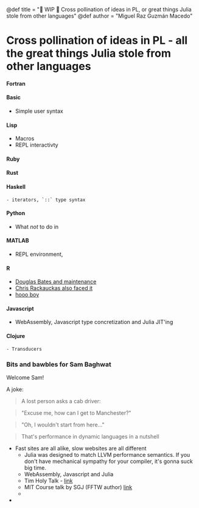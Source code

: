 @def title = "🚧 WIP 🚧 Cross pollination of ideas in PL, or great things Julia stole from other languages"
@def author = "Miguel Raz Guzmán Macedo"


# Cross pollination of ideas in PL - all the great things Julia stole from other languages

#### Fortran
#### Basic
- Simple user syntax
#### Lisp
- Macros
- REPL interactivty

#### Ruby
#### Rust
#### Haskell
    - iterators, `::` type syntax
#### Python
- What *not* to do in
#### MATLAB
- REPL environment,
#### R
- [Douglas Bates and maintenance](https://lists.r-forge.r-project.org/pipermail/rcpp-devel/2013-December/006892.html)
- [Chris Rackauckas also faced it](https://twitter.com/ChrisRackauckas/status/1405460561232633858)
- [hooo boy](https://github.com/cranchange/cran_change.org)
#### Javascript
- WebAssembly, Javascript type concretization and Julia JIT'ing
#### Clojure
    - Transducers


### Bits and bawbles for Sam Baghwat

Welcome Sam!

A joke:

> A lost person asks a cab driver:

> "Excuse me, how can I get to Manchester?"

> "Oh, I wouldn't start from here..."

> That's performance in dynamic languages in a nutshell

* Fast sites are all alike, slow websites are all different
	- Julia was designed to match LLVM performance semantics. If you don't have mechanical 
	sympathy for your compiler, it's gonna suck big time.
	- WebAssembly, Javascript and Julia
	- Tim Holy Talk - [link](https://www.youtube.com/watch?v=x4oi0IKf52w&t=2s)
	- MIT Course talk by SGJ (FFTW author) [link](https://ocw.mit.edu/courses/electrical-engineering-and-computer-science/6-172-performance-engineering-of-software-systems-fall-2018/lecture-videos/lecture-23-high-performance-in-dynamic-languages/)
	-
*

